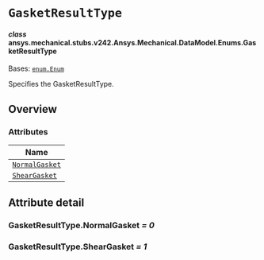 # `GasketResultType`



#### *class* ansys.mechanical.stubs.v242.Ansys.Mechanical.DataModel.Enums.GasketResultType

Bases: [`enum.Enum`](https://docs.python.org/3/library/enum.html#enum.Enum)

Specifies the GasketResultType.

<!-- !! processed by numpydoc !! -->

<a id="overview"></a>

## Overview

### Attributes

| Name |
| ---------------------------------------------------- |
| [`NormalGasket`](#GasketResultType.NormalGasket) |
| [`ShearGasket`](#GasketResultType.ShearGasket) |

<a id="attribute-detail"></a>

## Attribute detail

<a id="GasketResultType.NormalGasket"></a>

### GasketResultType.NormalGasket *= 0*

<a id="GasketResultType.ShearGasket"></a>

### GasketResultType.ShearGasket *= 1*


